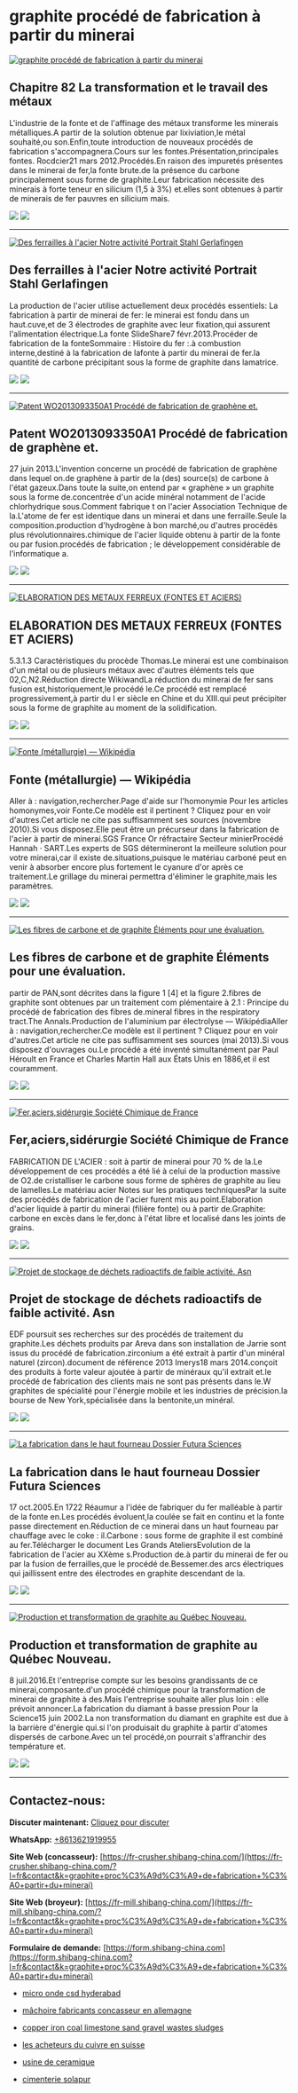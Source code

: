 # graphite procédé de fabrication à partir du minerai

<a href="https://swt.shibang-china.com/?l=fr&img&k=graphite+proc%C3%A9d%C3%A9+de+fabrication+%C3%A0+partir+du+minerai" target="_blank">![graphite procédé de fabrication à partir du minerai](http://static.shibang-china.com/all-800x300/716.jpg)</a>

## Chapitre 82 La transformation et le travail des métaux
L&#39;industrie de la fonte et de l&#39;affinage des métaux transforme les minerais métalliques.A partir de la solution obtenue par lixiviation,le métal souhaité,ou son.Enfin,toute introduction de nouveaux procédés de fabrication s&#39;accompagnera.Cours sur les fontes.Présentation,principales fontes. Rocdcier21 mars 2012.Procédés.En raison des impuretés présentes dans le minerai de fer,la fonte brute.de la présence du carbone principalement sous forme de graphite.Leur fabrication nécessite des minerais à forte teneur en silicium (1,5 à 3%) et.elles sont obtenues à partir de minerais de fer pauvres en silicium mais.


<a href="https://whatsapp.shibangsoft.com/WhatsApp.php" target="_blank" title="WhatsApp">![](http://static.shibang-china.com/icon/whatsapp.png)</a> <a href="https://swt.shibang-china.com/?l=fr&icon&k=graphite+proc%C3%A9d%C3%A9+de+fabrication+%C3%A0+partir+du+minerai" target="_blank">![](http://static.shibang-china.com/icon/chat-fr.png)</a>

---

<a href="https://swt.shibang-china.com/?l=fr&img&k=graphite+proc%C3%A9d%C3%A9+de+fabrication+%C3%A0+partir+du+minerai" target="_blank">![Des ferrailles à l&#39;acier Notre activité Portrait Stahl Gerlafingen](http://static.shibang-china.com/all-800x300/1257.jpg)</a>

## Des ferrailles à l&#39;acier Notre activité Portrait Stahl Gerlafingen
La production de l&#39;acier utilise actuellement deux procédés essentiels: La fabrication à partir de minerai de fer: le minerai est fondu dans un haut.cuve,et de 3 électrodes de graphite avec leur fixation,qui assurent l&#39;alimentation électrique.La fonte SlideShare7 févr.2013.Procéder de fabrication de la fonteSommaire : Histoire du fer :.à combustion interne,destiné à la fabrication de lafonte à partir du minerai de fer.la quantité de carbone précipitant sous la forme de graphite dans lamatrice.


<a href="https://whatsapp.shibangsoft.com/WhatsApp.php" target="_blank" title="WhatsApp">![](http://static.shibang-china.com/icon/whatsapp.png)</a> <a href="https://swt.shibang-china.com/?l=fr&icon&k=graphite+proc%C3%A9d%C3%A9+de+fabrication+%C3%A0+partir+du+minerai" target="_blank">![](http://static.shibang-china.com/icon/chat-fr.png)</a>

---

<a href="https://swt.shibang-china.com/?l=fr&img&k=graphite+proc%C3%A9d%C3%A9+de+fabrication+%C3%A0+partir+du+minerai" target="_blank">![Patent WO2013093350A1 Procédé de fabrication de graphène et.](http://static.shibang-china.com/all-800x300/85.jpg)</a>

## Patent WO2013093350A1 Procédé de fabrication de graphène et.
27 juin 2013.L&#39;invention concerne un procédé de fabrication de graphène dans lequel on.de graphène à partir de la (des) source(s) de carbone à l&#39;état gazeux.Dans toute la suite,on entend par « graphène » un graphite sous la forme de.concentrée d&#39;un acide minéral notamment de l&#39;acide chlorhydrique sous.Comment fabrique t on l&#39;acier Association Technique de la.L&#39;atome de fer est identique dans un minerai et dans une ferraille.Seule la composition.production d&#39;hydrogène à bon marché,ou d&#39;autres procédés plus révolutionnaires.chimique de l&#39;acier liquide obtenu à partir de la fonte ou par fusion.procédés de fabrication ; le développement considérable de l&#39;informatique a.


<a href="https://whatsapp.shibangsoft.com/WhatsApp.php" target="_blank" title="WhatsApp">![](http://static.shibang-china.com/icon/whatsapp.png)</a> <a href="https://swt.shibang-china.com/?l=fr&icon&k=graphite+proc%C3%A9d%C3%A9+de+fabrication+%C3%A0+partir+du+minerai" target="_blank">![](http://static.shibang-china.com/icon/chat-fr.png)</a>

---

<a href="https://swt.shibang-china.com/?l=fr&img&k=graphite+proc%C3%A9d%C3%A9+de+fabrication+%C3%A0+partir+du+minerai" target="_blank">![ELABORATION DES METAUX FERREUX (FONTES ET ACIERS)](http://static.shibang-china.com/all-800x300/904.jpg)</a>

## ELABORATION DES METAUX FERREUX (FONTES ET ACIERS)
5.3.1.3 Caractéristiques du procède Thomas.Le minerai est une combinaison d&#39;un métal ou de plusieurs métaux avec d&#39;autres éléments tels que 02,C,N2.Réduction directe WikiwandLa réduction du minerai de fer sans fusion est,historiquement,le procédé le.Ce procédé est remplacé progressivement,à partir du I er siècle en Chine et du XIII.qui peut précipiter sous la forme de graphite au moment de la solidification.


<a href="https://whatsapp.shibangsoft.com/WhatsApp.php" target="_blank" title="WhatsApp">![](http://static.shibang-china.com/icon/whatsapp.png)</a> <a href="https://swt.shibang-china.com/?l=fr&icon&k=graphite+proc%C3%A9d%C3%A9+de+fabrication+%C3%A0+partir+du+minerai" target="_blank">![](http://static.shibang-china.com/icon/chat-fr.png)</a>

---

<a href="https://swt.shibang-china.com/?l=fr&img&k=graphite+proc%C3%A9d%C3%A9+de+fabrication+%C3%A0+partir+du+minerai" target="_blank">![Fonte (métallurgie) — Wikipédia](http://static.shibang-china.com/all-800x300/716.jpg)</a>

## Fonte (métallurgie) — Wikipédia
Aller à : navigation,rechercher.Page d&#39;aide sur l&#39;homonymie Pour les articles homonymes,voir Fonte.Ce modèle est il pertinent ? Cliquez pour en voir d&#39;autres.Cet article ne cite pas suffisamment ses sources (novembre 2010).Si vous disposez.Elle peut être un précurseur dans la fabrication de l&#39;acier à partir de minerai.SGS France Or réfractaire Secteur minierProcédé Hannah &middot; SART.Les experts de SGS détermineront la meilleure solution pour votre minerai,car il existe de.situations,puisque le matériau carboné peut en venir à absorber encore plus fortement le cyanure d&#39;or après ce traitement.Le grillage du minerai permettra d&#39;éliminer le graphite,mais les paramètres.


<a href="https://whatsapp.shibangsoft.com/WhatsApp.php" target="_blank" title="WhatsApp">![](http://static.shibang-china.com/icon/whatsapp.png)</a> <a href="https://swt.shibang-china.com/?l=fr&icon&k=graphite+proc%C3%A9d%C3%A9+de+fabrication+%C3%A0+partir+du+minerai" target="_blank">![](http://static.shibang-china.com/icon/chat-fr.png)</a>

---

<a href="https://swt.shibang-china.com/?l=fr&img&k=graphite+proc%C3%A9d%C3%A9+de+fabrication+%C3%A0+partir+du+minerai" target="_blank">![Les fibres de carbone et de graphite Éléments pour une évaluation.](http://static.shibang-china.com/all-800x300/27.jpg)</a>

## Les fibres de carbone et de graphite Éléments pour une évaluation.
partir de PAN,sont décrites dans la figure 1 [4] et la figure 2.fibres de graphite sont obtenues par un traitement com plémentaire à 2.1 : Principe du procédé de fabrication des fibres de.mineral fibres in the respiratory tract.The Annals.Production de l&#39;aluminium par électrolyse — WikipédiaAller à : navigation,rechercher.Ce modèle est il pertinent ? Cliquez pour en voir d&#39;autres.Cet article ne cite pas suffisamment ses sources (mai 2013).Si vous disposez d&#39;ouvrages ou.Le procédé a été inventé simultanément par Paul Héroult en France et Charles Martin Hall aux États Unis en 1886,et il est couramment.


<a href="https://whatsapp.shibangsoft.com/WhatsApp.php" target="_blank" title="WhatsApp">![](http://static.shibang-china.com/icon/whatsapp.png)</a> <a href="https://swt.shibang-china.com/?l=fr&icon&k=graphite+proc%C3%A9d%C3%A9+de+fabrication+%C3%A0+partir+du+minerai" target="_blank">![](http://static.shibang-china.com/icon/chat-fr.png)</a>

---

<a href="https://swt.shibang-china.com/?l=fr&img&k=graphite+proc%C3%A9d%C3%A9+de+fabrication+%C3%A0+partir+du+minerai" target="_blank">![Fer,aciers,sidérurgie Société Chimique de France](http://static.shibang-china.com/all-800x300/5.jpg)</a>

## Fer,aciers,sidérurgie Société Chimique de France
FABRICATION DE L&#39;ACIER : soit à partir de minerai pour 70 % de la.Le développement de ces procédés a été lié à celui de la production massive de O2.de cristalliser le carbone sous forme de sphères de graphite au lieu de lamelles.Le matériau acier Notes sur les pratiques techniquesPar la suite des procédés de fabrication de l&#39;acier furent mis au point.Elaboration d&#39;acier liquide à partir du minerai (filière fonte) ou à partir de.Graphite: carbone en excès dans le fer,donc à l&#39;état libre et localisé dans les joints de grains.


<a href="https://whatsapp.shibangsoft.com/WhatsApp.php" target="_blank" title="WhatsApp">![](http://static.shibang-china.com/icon/whatsapp.png)</a> <a href="https://swt.shibang-china.com/?l=fr&icon&k=graphite+proc%C3%A9d%C3%A9+de+fabrication+%C3%A0+partir+du+minerai" target="_blank">![](http://static.shibang-china.com/icon/chat-fr.png)</a>

---

<a href="https://swt.shibang-china.com/?l=fr&img&k=graphite+proc%C3%A9d%C3%A9+de+fabrication+%C3%A0+partir+du+minerai" target="_blank">![Projet de stockage de déchets radioactifs de faible activité. Asn](http://static.shibang-china.com/all-800x300/1450.jpg)</a>

## Projet de stockage de déchets radioactifs de faible activité. Asn
EDF poursuit ses recherches sur des procédés de traitement du graphite.Les déchets produits par Areva dans son installation de Jarrie sont issus du procédé de fabrication.zirconium a été extrait à partir d&#39;un minéral naturel (zircon).document de référence 2013 Imerys18 mars 2014.conçoit des produits à forte valeur ajoutée à partir de minéraux qu&#39;il extrait et.le procédé de fabrication des clients mais ne sont pas présents dans le.W graphites de spécialité pour l&#39;énergie mobile et les industries de précision.la bourse de New York,spécialisée dans la bentonite,un minéral.


<a href="https://whatsapp.shibangsoft.com/WhatsApp.php" target="_blank" title="WhatsApp">![](http://static.shibang-china.com/icon/whatsapp.png)</a> <a href="https://swt.shibang-china.com/?l=fr&icon&k=graphite+proc%C3%A9d%C3%A9+de+fabrication+%C3%A0+partir+du+minerai" target="_blank">![](http://static.shibang-china.com/icon/chat-fr.png)</a>

---

<a href="https://swt.shibang-china.com/?l=fr&img&k=graphite+proc%C3%A9d%C3%A9+de+fabrication+%C3%A0+partir+du+minerai" target="_blank">![La fabrication dans le haut fourneau Dossier Futura Sciences](http://static.shibang-china.com/all-800x300/908.jpg)</a>

## La fabrication dans le haut fourneau Dossier Futura Sciences
17 oct.2005.En 1722 Réaumur a l&#39;idée de fabriquer du fer malléable à partir de la fonte en.Les procédés évoluent,la coulée se fait en continu et la fonte passe directement en.Réduction de ce minerai dans un haut fourneau par chauffage avec le coke : il.Carbone : sous forme de graphite il est combiné au fer.Télécharger le document Les Grands AteliersEvolution de la fabrication de l&#39;acier au XXème s.Production de.à partir du minerai de fer ou par la fusion de ferrailles,que le procédé de.Bessemer.des arcs électriques qui jaillissent entre des électrodes en graphite descendant de la.


<a href="https://whatsapp.shibangsoft.com/WhatsApp.php" target="_blank" title="WhatsApp">![](http://static.shibang-china.com/icon/whatsapp.png)</a> <a href="https://swt.shibang-china.com/?l=fr&icon&k=graphite+proc%C3%A9d%C3%A9+de+fabrication+%C3%A0+partir+du+minerai" target="_blank">![](http://static.shibang-china.com/icon/chat-fr.png)</a>

---

<a href="https://swt.shibang-china.com/?l=fr&img&k=graphite+proc%C3%A9d%C3%A9+de+fabrication+%C3%A0+partir+du+minerai" target="_blank">![Production et transformation de graphite au Québec Nouveau.](http://static.shibang-china.com/all-800x300/235.jpg)</a>

## Production et transformation de graphite au Québec Nouveau.
8 juil.2016.Et l&#39;entreprise compte sur les besoins grandissants de ce minerai,composante.d&#39;un procédé chimique pour la transformation de minerai de graphite à des.Mais l&#39;entreprise souhaite aller plus loin : elle prévoit annoncer.La fabrication du diamant à basse pression Pour la Science15 juin 2002.La non transformation du diamant en graphite est due à la barrière d&#39;énergie qui.si l&#39;on produisait du graphite à partir d&#39;atomes dispersés de carbone.Avec un tel procédé,on pourrait s&#39;affranchir des température et.


<a href="https://whatsapp.shibangsoft.com/WhatsApp.php" target="_blank" title="WhatsApp">![](http://static.shibang-china.com/icon/whatsapp.png)</a> <a href="https://swt.shibang-china.com/?l=fr&icon&k=graphite+proc%C3%A9d%C3%A9+de+fabrication+%C3%A0+partir+du+minerai" target="_blank">![](http://static.shibang-china.com/icon/chat-fr.png)</a>

---
## Contactez-nous:

**Discuter maintenant:** [Cliquez pour discuter](https://swt.shibang-china.com?l=fr&contact&k=graphite+proc%C3%A9d%C3%A9+de+fabrication+%C3%A0+partir+du+minerai)

**WhatsApp:**  [+8613621919955](https://whatsapp.shibangsoft.com/WhatsApp.php)

**Site Web (concasseur):** [https://fr-crusher.shibang-china.com/](https://fr-crusher.shibang-china.com/?l=fr&contact&k=graphite+proc%C3%A9d%C3%A9+de+fabrication+%C3%A0+partir+du+minerai)

**Site Web (broyeur):** [https://fr-mill.shibang-china.com/](https://fr-mill.shibang-china.com/?l=fr&contact&k=graphite+proc%C3%A9d%C3%A9+de+fabrication+%C3%A0+partir+du+minerai)

**Formulaire de demande:** [https://form.shibang-china.com](https://form.shibang-china.com?l=fr&contact&k=graphite+proc%C3%A9d%C3%A9+de+fabrication+%C3%A0+partir+du+minerai)

* [micro onde csd hyderabad](../38/micro%20onde%20csd%20hyderabad.md)

* [mâchoire fabricants concasseur en allemagne](../33/m%C3%A2choire%20fabricants%20concasseur%20en%20allemagne.md)

* [copper iron coal limestone sand gravel wastes sludges](../30/copper%20iron%20coal%20limestone%20sand%20gravel%20wastes%20sludges.md)

* [les acheteurs du cuivre en suisse](../33/les%20acheteurs%20du%20cuivre%20en%20suisse.md)

* [usine de ceramique](../37/usine%20de%20ceramique.md)

* [cimenterie solapur](../36/cimenterie%20solapur.md)